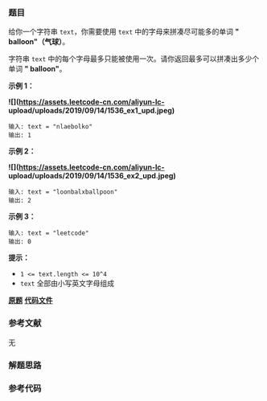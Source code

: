 ### 题目
给你一个字符串 `text`，你需要使用 `text` 中的字母来拼凑尽可能多的单词  **" balloon"（气球）**。

字符串 `text` 中的每个字母最多只能被使用一次。请你返回最多可以拼凑出多少个单词  **" balloon"**。



**示例 1：**

**![](https://assets.leetcode-cn.com/aliyun-lc-
upload/uploads/2019/09/14/1536_ex1_upd.jpeg)**

    
    
    输入: text = "nlaebolko"
    输出: 1
    

**示例 2：**

**![](https://assets.leetcode-cn.com/aliyun-lc-
upload/uploads/2019/09/14/1536_ex2_upd.jpeg)**

    
    
    输入: text = "loonbalxballpoon"
    输出: 2
    

**示例 3：**

    
    
    输入: text = "leetcode"
    输出: 0
    



**提示：**

  * `1 <= text.length <= 10^4`
  * `text` 全部由小写英文字母组成

 **[原题](https://leetcode-cn.com/problems/maximum-number-of-balloons/)**    **[代码文件]()**


### 参考文献
无

### 解题思路




### 参考代码

```go


```




